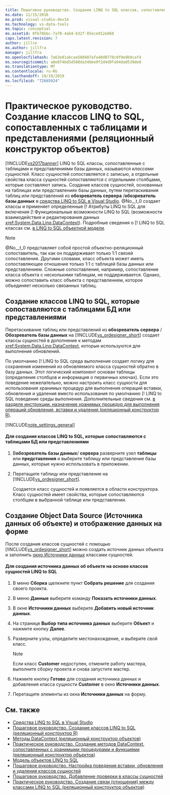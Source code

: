 ```yaml
---
title: Пошаговое руководство. Создание LINQ to SQL классов, сопоставленных с таблицами и представлениями (реляционный конструктор R) | Документация Майкрософт
ms.date: 11/15/2016
ms.prod: visual-studio-dev14
ms.technology: vs-data-tools
ms.topic: conceptual
ms.assetid: 0fb78bbc-7a78-4ab4-b32f-85ece912e660
caps.latest.revision: 7
author: jillre
ms.author: jillfra
manager: jillfra
ms.openlocfilehash: 7a63e81abcae508487afa40d0778c0f9e9b9caf4
ms.sourcegitcommit: a8e8f4bd5d508da34bbe9f2d4d9fa94da0539de0
ms.translationtype: MT
ms.contentlocale: ru-RU
ms.lasthandoff: 10/19/2019
ms.locfileid: "72665924"
---
```

# <a name="how-to-create-linq-to-sql-classes-mapped-to-tables-and-views-or-designer"></a>Практическое руководство. Создание классов LINQ to SQL, сопоставленных с таблицами и представлениями (реляционный конструктор объектов)
[!INCLUDE[vs2017banner](../includes/vs2017banner.md)]
LINQ to SQL классы, сопоставленные с таблицами и представлениями базы данных, называются *классами сущностей*. Класс сущностей сопоставляется с записью, а отдельные свойства класса сущностей сопоставляются с отдельными столбцами, которые составляют запись. Создание классов сущностей, основанных на таблицах или представлениях базы данных, путем перетаскивания таблиц или представлений из **обозреватель сервера** /**обозреватель базы данных** в [средства LINQ to SQL в Visual Studio](../data-tools/linq-to-sql-tools-in-visual-studio2.md). @No__t_0 создает классы и применяет определенные [! Атрибуты LINQ to SQL для включения [! Функциональные возможности LINQ to SQL (возможности взаимодействия и редактирования данных <xref:System.Data.Linq.DataContext>). Подробные сведения о [! LINQ to SQL классах см. [в LINQ to SQL объектной модели](https://msdn.microsoft.com/library/81dd0c37-e2a4-4694-83b0-f2e49e693810).

> [!NOTE]
> @No__t_0 представляет собой простой объектно-реляционный сопоставитель, так как он поддерживает только 1:1 связей сопоставления. Другими словами, класс объекта может иметь сопоставляющее отношение только 1:1 с таблицей базы данных или представлением. Сложные сопоставления, например, сопоставление класса объекта с несколькими таблицам, не поддерживается. Однако, можно сопоставить класс объекта с представлением, которое объединяет несколько связанных таблиц.

## <a name="create-linq-to-sql-classes-that-are-mapped-to-database-tables-or-views"></a>Создание классов LINQ to SQL, которые сопоставляются с таблицами БД или представлениями
 Перетаскивание таблиц или представлений из **обозреватель сервера** /**Обозреватель базы данных** на [!INCLUDE[vs_ordesigner_short](../includes/vs-ordesigner-short-md.md)] создает классы сущностей в дополнение к методам <xref:System.Data.Linq.DataContext>, которые используются для выполнения обновлений.

 По умолчанию [! LINQ to SQL среда выполнения создает логику для сохранения изменений из обновляемого класса сущностей обратно в базу данных. Этот логический компонент основан таблицы (определения столбцов и информация о первичных ключах). Если это поведение нежелательно, можно настроить класс сущности для использования хранимых процедур для выполнения операций вставки, обновления и удаления вместо использования по умолчанию [! LINQ to SQL поведение среды выполнения. Дополнительные сведения см. [в разделе инструкции. назначение хранимых процедур для выполнения операций обновления, вставки и удаления (реляционный конструктор R)](../data-tools/how-to-assign-stored-procedures-to-perform-updates-inserts-and-deletes-o-r-designer.md).

 [!INCLUDE[note_settings_general](../includes/note-settings-general-md.md)]

#### <a name="to-create-linq-to-sql-classes-that-are-mapped-to-database-tables-or-views"></a>Для создания классов LINQ to SQL, которые сопоставляются с таблицами БД или представлениями

1. В**обозреватель базы данных**/ **сервера** разверните узел **таблицы** или **представления** и выберите таблицу или представление базы данных, которые нужно использовать в приложении.

2. Перетащите таблицу или представление на [!INCLUDE[vs_ordesigner_short](../includes/vs-ordesigner-short-md.md)].

     Создается класс сущностей и появляется в области конструктора. Класс сущностей имеет свойства, которые сопоставляются столбцам в выбранной таблице или представлении.

## <a name="create-an-object-data-source-and-display-the-data-on-a-form"></a>Создание Object Data Source (Источника данных об объекте) и отображение данных на форме
 После создания классов сущностей с помощью [!INCLUDE[vs_ordesigner_short](../includes/vs-ordesigner-short-md.md)] можно создать источник данных объекта и заполнить [окно Источники данных](https://msdn.microsoft.com/library/0d20f699-cc95-45b3-8ecb-c7edf1f67992) классами сущностей.

#### <a name="to-create-an-object-data-source-based-on-linq-to-sql-entity-classes"></a>Для создания источника данных об объекте на основе классов сущностей LINQ to SQL

1. В меню **Сборка** щелкните пункт **Собрать решение** для создания своего проекта.

2. В меню **Данные** выберите команду **Показать источники данных**.

3. В окне **Источники данных** выберите **Добавить новый источник данных**.

4. На странице **Выбор типа источника данных** выберите **Объект** и нажмите кнопку **Далее**.

5. Разверните узлы, определите местонахождение, и выберите свой класс.

    > [!NOTE]
    > Если класс **Customer** недоступен, отмените работу мастера, выполните сборку проекта и снова запустите мастер.

6. Нажмите кнопку **Готово** для создания источника данных и добавления класса сущности **Customer** в окно **Источники данных**.

7. Перетащите элементы из окна **Источники данных** на форму.

## <a name="see-also"></a>См. также

- [Средства LINQ to SQL в Visual Studio](../data-tools/linq-to-sql-tools-in-visual-studio2.md)
- [Пошаговое руководство. Создание классов LINQ to SQL (реляционный конструктор R)](https://msdn.microsoft.com/library/35aad4a4-2e8a-46e2-ae09-5fbfd333c233)
- [Методы DataContext (реляционный конструктор объектов)](../data-tools/datacontext-methods-o-r-designer.md)
- [Практическое руководство. Создание методов DataContext, сопоставленных с хранимыми процедурами и функциями (реляционный конструктор объектов)](../data-tools/how-to-create-datacontext-methods-mapped-to-stored-procedures-and-functions-o-r-designer.md)
- [Модель объектов LINQ to SQL](https://msdn.microsoft.com/library/81dd0c37-e2a4-4694-83b0-f2e49e693810)
- [Пошаговое руководство. Настройка поведения вставки, обновления и удаления классов сущностей](../data-tools/walkthrough-customizing-the-insert-update-and-delete-behavior-of-entity-classes.md)
- [Пошаговое руководство. Добавление проверки в классы сущностей](https://msdn.microsoft.com/library/85b06a02-b2e3-4534-95b8-d077c8d4c1d7)
- [Практическое руководство. Создание связи (отношения) между классами LINQ to SQL (реляционный конструктор объектов)](../data-tools/how-to-create-an-association-relationship-between-linq-to-sql-classes-o-r-designer.md)
